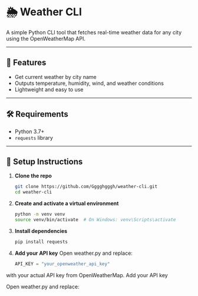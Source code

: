 # 🌦️ Weather CLI

A simple Python CLI tool that fetches real-time weather data for any city using the OpenWeatherMap API.

---

## 🔧 Features

- Get current weather by city name
- Outputs temperature, humidity, wind, and weather conditions
- Lightweight and easy to use

---

## 🛠️ Requirements

- Python 3.7+
- `requests` library

---

## 🚀 Setup Instructions

1. **Clone the repo**
   ```bash
   git clone https://github.com/Gggghgggh/weather-cli.git
   cd weather-cli
2. **Create and activate a virtual environment**
   ```bash
   python -m venv venv
   source venv/bin/activate  # On Windows: venv\Scripts\activate
3. **Install dependencies**
   ```bash
   pip install requests
4. **Add your API key**
   Open weather.py and replace:
   ```python
   API_KEY = "your_openweather_api_key"
  with your actual API key from OpenWeatherMap.
Add your API key

Open weather.py and replace:


